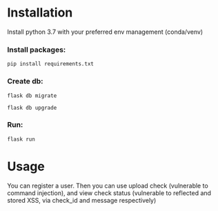 # Installation 

Install python 3.7 with your preferred env management (conda/venv)

### Install packages: 
```
pip install requirements.txt 
```

### Create db: 
```
flask db migrate 

flask db upgrade 
```

### Run:
```
flask run
```
# Usage 

You can register a user. Then you can use upload check (vulnerable to command injection), and view check status (vulnerable to reflected and stored XSS, via check_id and message respectively) 


